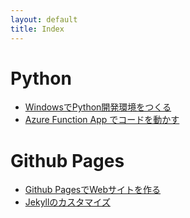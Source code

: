 ```yaml
---
layout: default
title: Index
---
```


# Python
- [WindowsでPython開発環境をつくる](./python-devenv-windows)
- [Azure Function App でコードを動かす](./python-azure-functions)

# Github Pages
- [Github PagesでWebサイトを作る](./github-pages-setup)
- [Jekyllのカスタマイズ](./github-pages-jekyll-customize)


